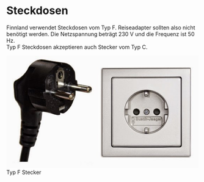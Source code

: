 # Steckdosen

Finnland verwendet Steckdosen vom Typ F. Reiseadapter sollten also nicht benötigt werden. Die Netzspannung beträgt 230 V und die Frequenz ist 50 Hz.  
Typ F Steckdosen akzeptieren auch Stecker vom Typ C.

![Typ F Stecker](../imgs/plug_type_f.jpg)  
Typ F Stecker